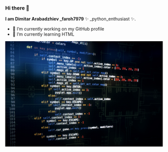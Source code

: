 ### Hi there 👋


**I am Dimitar Arabadzhiev _faroh7979**  ✨ _python_enthusiast ✨.


- 🔭 I’m currently working on my GitHub profile
- 🌱 I’m currently learning HTML
<!---
- 👯 I’m looking to collaborate on ...
- 🤔 I’m looking for help with ...
- 💬 Ask me about ...
- 📫 How to reach me: ...
- 😄 Pronouns: ...
- ⚡ Fun fact: ...
-->
![Lott-ODSC](Lott-ODSC.jpg)
